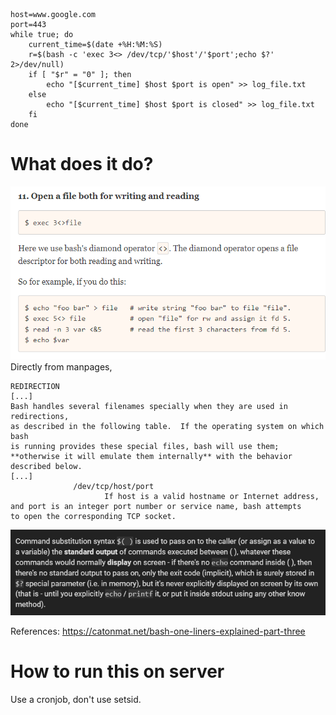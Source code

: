 ```
host=www.google.com
port=443
while true; do
    current_time=$(date +%H:%M:%S)
    r=$(bash -c 'exec 3<> /dev/tcp/'$host'/'$port';echo $?' 2>/dev/null)
    if [ "$r" = "0" ]; then
        echo "[$current_time] $host $port is open" >> log_file.txt
    else
        echo "[$current_time] $host $port is closed" >> log_file.txt
    fi
done
```
# What does it do?
![](attachments/Pasted%20image%2020240131195826.png)
Directly from manpages,
```
REDIRECTION
[...]
Bash handles several filenames specially when they are used in redirections,
as described in the following table.  If the operating system on which bash
is running provides these special files, bash will use them; 
**otherwise it will emulate them internally** with the behavior described below.
[...]
              /dev/tcp/host/port
                     If host is a valid hostname or Internet address,
and port is an integer port number or service name, bash attempts
to open the corresponding TCP socket.
```
![](attachments/Pasted%20image%2020240131200225.png)

References:
https://catonmat.net/bash-one-liners-explained-part-three
# How to run this on server
Use a cronjob, don't use setsid.
